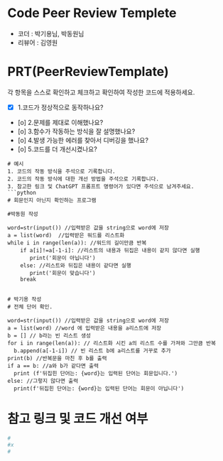# Code Peer Review Templete
- 코더 : 박기용님, 박동원님
- 리뷰어 : 김영원


# PRT(PeerReviewTemplate)
각 항목을 스스로 확인하고 체크하고 확인하여 작성한 코드에 적용하세요.
- [x] 1.코드가 정상적으로 동작하나요?
- [o] 2.문제를 제대로 이해했나요?
- [o] 3.함수가 작동하는 방식을 잘 설명했나요?
- [o] 4.발생 가능한 에러를 찾아서 디버깅을 했나요?
- [o] 5.코드를 더 개선시켰나요?

```
# 예시
1. 코드의 작동 방식을 주석으로 기록합니다.
2. 코드의 작동 방식에 대한 개선 방법을 주석으로 기록합니다.
3. 참고한 링크 및 ChatGPT 프롬프트 명령어가 있다면 주석으로 남겨주세요.
```python
# 회문인지 아닌지 확인하는 프로그램

#박동원 작성

word=str(input()) //입력받은 값을 string으로 word에 저장
a = list(word)  //입력받은 워드를 리스트화
while i in range(len(a)): //워드의 길이만큼 반복
    if a[i]!=a[-1-i]: //리스트의 내용과 뒤집은 내용이 같지 않다면 실행
       print('회문이 아닙니다')
    else: //리스트와 뒤집은 내용이 같다면 실행
       print('회문이 맞습니다')
    break


# 박기용 작성 
# 전체 단어 확인.

word=str(input()) //입력받은 값을 string으로 word에 저장
a = list(word) //word 에 입력받은 내용을 a리스트에 저장
b = [] // b라는 빈 리스트 생성
for i in range(len(a)): // 리스트화 시킨 a의 리스트 수를 가져와 그만큼 반복
  b.append(a[-1-i]) // 빈 리스트 b에 a리스트를 거꾸로 추가
print(b) //반복문을 마친 후 b를 출력
if a == b: //a와 b가 같다면 출력
  print (f'뒤집힌 단어는: {word}는 입력된 단어는 회문입니다.')
else: //그렇지 않다면 출력
  print(f'뒤집힌 단어는: {word}는 입력된 단어는 회문이 아닙니다')
```

# 참고 링크 및 코드 개선 여부
```python
#
#x
#
```
